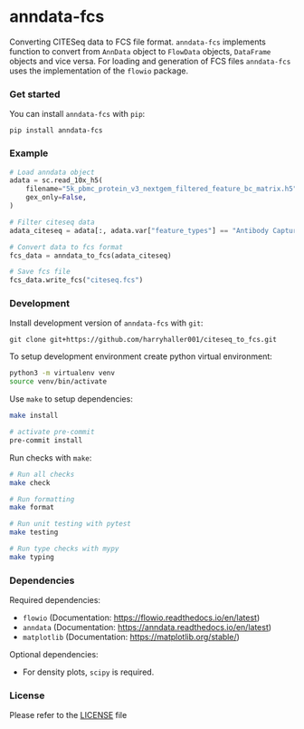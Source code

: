 # anndata-fcs

Converting CITESeq data to FCS file format. `anndata-fcs` implements function to convert from `AnnData` object to
`FlowData` objects, `DataFrame` objects and vice versa. For loading and generation of FCS files `anndata-fcs` uses
the implementation of the `flowio` package.

### Get started

You can install `anndata-fcs` with `pip`:

`pip install anndata-fcs`


### Example

```python
# Load anndata object
adata = sc.read_10x_h5(
    filename="5k_pbmc_protein_v3_nextgem_filtered_feature_bc_matrix.h5",
    gex_only=False,
)

# Filter citeseq data
adata_citeseq = adata[:, adata.var["feature_types"] == "Antibody Capture"]

# Convert data to fcs format
fcs_data = anndata_to_fcs(adata_citeseq)

# Save fcs file
fcs_data.write_fcs("citeseq.fcs")
```


### Development

Install development version of `anndata-fcs` with `git`:

`git clone git+https://github.com/harryhaller001/citeseq_to_fcs.git`


To setup development environment create python virtual environment:

```bash
python3 -m virtualenv venv
source venv/bin/activate
```


Use `make` to setup dependencies:

```bash
make install

# activate pre-commit
pre-commit install
```

Run checks with `make`:

```bash
# Run all checks
make check

# Run formatting
make format

# Run unit testing with pytest
make testing

# Run type checks with mypy
make typing
```

### Dependencies

Required dependencies:

- `flowio` (Documentation: https://flowio.readthedocs.io/en/latest)
- `anndata` (Documentation: https://anndata.readthedocs.io/en/latest)
- `matplotlib` (Documentation: https://matplotlib.org/stable/)

Optional dependencies:

- For density plots, `scipy` is required.


### License

Please refer to the [LICENSE](https://github.com/harryhaller001/citeseq_to_fcs/blob/main/LICENSE) file
